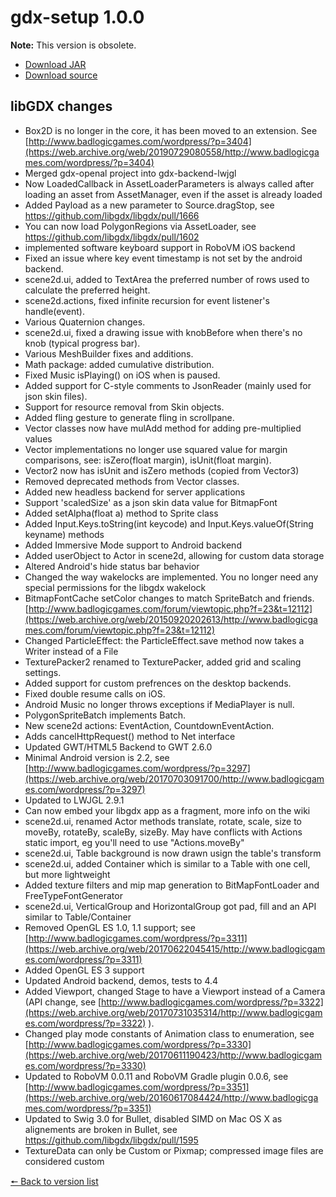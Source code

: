 # gdx-setup 1.0.0

**Note:** This version is obsolete.

* [Download JAR](https://github.com/JavaCakeGames/gdx-setup-archive/raw/main/gdx-setup_1.0.0.jar)
* [Download source](https://github.com/JavaCakeGames/gdx-setup-archive/raw/main/sources/gdx-setup_1.0.0.zip)

## libGDX changes

- Box2D is no longer in the core, it has been moved to an extension. See [http://www.badlogicgames.com/wordpress/?p=3404](https://web.archive.org/web/20190729080558/http://www.badlogicgames.com/wordpress/?p=3404)
- Merged gdx-openal project into gdx-backend-lwjgl
- Now LoadedCallback in AssetLoaderParameters is always called after loading an asset from AssetManager, even if the asset is already loaded
- Added Payload as a new parameter to Source.dragStop, see <https://github.com/libgdx/libgdx/pull/1666>
- You can now load PolygonRegions via AssetLoader,  see <https://github.com/libgdx/libgdx/pull/1602>
- implemented software keyboard support in RoboVM iOS backend
- Fixed an issue where key event timestamp is not set by the android backend.
- scene2d.ui, added to TextArea the preferred number of rows used to calculate the preferred height.
- scene2d.actions, fixed infinite recursion for event listener's handle(event).
- Various Quaternion changes.
- scene2d.ui, fixed a drawing issue with knobBefore when there's no knob (typical progress bar).
- Various MeshBuilder fixes and additions.
- Math package: added cumulative distribution.
- Fixed Music isPlaying() on iOS when is paused.
- Added support for C-style comments to JsonReader (mainly used for json skin files).
- Support for resource removal from Skin objects.
- Added fling gesture to generate fling in scrollpane.
- Vector classes now have mulAdd method for adding pre-multiplied values
- Vector implementations no longer use squared value for margin comparisons, see: isZero(float margin), isUnit(float margin).
- Vector2 now has isUnit and isZero methods (copied from Vector3)
- Removed deprecated methods from Vector classes.
- Added new headless backend for server applications
- Support 'scaledSize' as a json skin data value for BitmapFont
- Added setAlpha(float a) method to Sprite class
- Added Input.Keys.toString(int keycode) and Input.Keys.valueOf(String keyname) methods
- Added Immersive Mode support to Android backend
- Added userObject to Actor in scene2d, allowing for custom data storage
- Altered Android's hide status bar behavior
- Changed the way wakelocks are implemented. You no longer need any special permissions for the libgdx wakelock
- BitmapFontCache setColor changes to match SpriteBatch and friends. [http://www.badlogicgames.com/forum/viewtopic.php?f=23&t=12112](https://web.archive.org/web/20150920202613/http://www.badlogicgames.com/forum/viewtopic.php?f=23&t=12112)
- Changed ParticleEffect: the ParticleEffect.save method now takes a Writer instead of a File
- TexturePacker2 renamed to TexturePacker, added grid and scaling settings.
- Added support for custom prefrences on the desktop backends.
- Fixed double resume calls on iOS.
- Android Music no longer throws exceptions if MediaPlayer is null.
- PolygonSpriteBatch implements Batch.
- New scene2d actions: EventAction, CountdownEventAction.
- Adds cancelHttpRequest() method to Net interface
- Updated GWT/HTML5 Backend to GWT 2.6.0
- Minimal Android version is 2.2, see [http://www.badlogicgames.com/wordpress/?p=3297](https://web.archive.org/web/20170703091700/http://www.badlogicgames.com/wordpress/?p=3297)
- Updated to LWJGL 2.9.1
- Can now embed your libgdx app as a fragment, more info on the wiki
- scene2d.ui, renamed Actor methods translate, rotate, scale, size to moveBy, rotateBy, scaleBy, sizeBy. May have conflicts with Actions static import, eg you'll need to use "Actions.moveBy"
- scene2d.ui, Table background is now drawn usign the table's transform
- scene2d.ui, added Container which is similar to a Table with one cell, but more lightweight
- Added texture filters and mip map generation to BitMapFontLoader and FreeTypeFontGenerator
- scene2d.ui, VerticalGroup and HorizontalGroup got pad, fill and an API similar to Table/Container
- Removed OpenGL ES 1.0, 1.1 support; see [http://www.badlogicgames.com/wordpress/?p=3311](https://web.archive.org/web/20170622045415/http://www.badlogicgames.com/wordpress/?p=3311)
- Added OpenGL ES 3 support
- Updated Android backend, demos, tests to 4.4
- Added Viewport, changed Stage to have a Viewport instead of a Camera (API change, see [http://www.badlogicgames.com/wordpress/?p=3322](https://web.archive.org/web/20170731035314/http://www.badlogicgames.com/wordpress/?p=3322) ).
- Changed play mode constants of Animation class to enumeration, see [http://www.badlogicgames.com/wordpress/?p=3330](https://web.archive.org/web/20170611190423/http://www.badlogicgames.com/wordpress/?p=3330)
- Updated to RoboVM 0.0.11 and RoboVM Gradle plugin 0.0.6, see [http://www.badlogicgames.com/wordpress/?p=3351](https://web.archive.org/web/20160617084424/http://www.badlogicgames.com/wordpress/?p=3351)
- Updated to Swig 3.0 for Bullet, disabled SIMD on Mac OS X as alignements are broken in Bullet, see <https://github.com/libgdx/libgdx/pull/1595>
- TextureData can only be Custom or Pixmap; compressed image files are considered custom

[🠔 Back to version list](https://javacakegames.github.io/gdx-setup-archive/)
